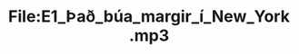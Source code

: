 ---
title: File:E1_Það_búa_margir_í_New_York.mp3
recording of: Það búa margir í New York.
reading speed: slow
speaker: E
license: CC0
---